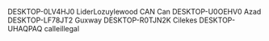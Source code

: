 DESKTOP-0LV4HJ0 LiderLozuylewood
CAN Can
DESKTOP-U0OEHV0 Azad
DESKTOP-LF78JT2 Guxway
DESKTOP-R0TJN2K Cilekes
DESKTOP-UHAQPAQ calleillegal
